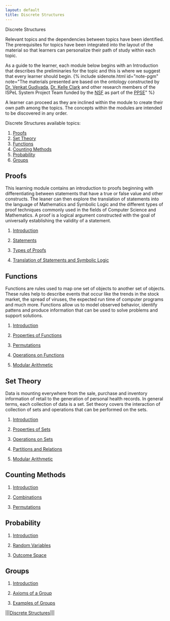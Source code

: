 ```yaml
---
layout: default
title: Discrete Structures
---
```

<span class="newthought">Discrete Structures</span>


Relevant topics and the dependencies between topics have been identified. The prerequisites for topics have been integrated into the layout of the material so that learners can personalize their path of study within each topic.  

As a guide to the learner, each module below begins with an Introduction that describes the preliminaries for the topic and this is where we suggest that every learner should begin.  {% include sidenote.html id="note-pgm" note="The materials presented are based on the ontology constructed by [Dr. Venkat Gudivada](http://www.cs.ecu.edu/gudivada/),  [Dr. Kelle Clark]() and other research members of the ISPeL System Project Team funded by the [NSF](https://www.nsf.gov) as part of the [PPSE](https://ppse.ecu.edu/)" %}


A learner can proceed as they are inclined within the module to create their own path among the topics.   The concepts within the modules are intended to be discovered in any order.  


Discrete Structures available topics: 
1. [Proofs](proofs/)
2. [Set Theory](set-theory/)
3. [Functions](functions/)
4. [Counting Methods](counting-methods/)
5. [Probability](probability/)
6. [Groups](groups/)


## Proofs 

This learning module contains an introduction to proofs beginning with differentiating between statements that have a true or false value and other constructs.  The leaner can then explore the translation of statements into the language of Mathematics and Symbolic Logic and the different types of proof techniques commonly used in the fields of Computer Science and Mathematics.  A proof is a logical argument constructed with the goal of universally establishing the validity of a statement.

1. [Introduction](proofs/intro/)

2. [Statements](proofs/statements/) 

3. [Types of Proofs](proofs/types/)

4. [Translation of Statements and Symbolic Logic](proofs/trans/)

## Functions

Functions are rules used to map one set of objects to another set of objects.  These rules help to describe events that occur like the trends in the stock market, the spread of viruses, the expected run time of computer programs and much more.  Functions allow us to model observed behavior, identify pattens and produce information that can be used to solve problems and support solutions.

1. [Introduction](functions/intro/)

2. [Properties of Functions](functions/properties/)

3. [Permutations](functions/permutations/)

4. [Operations on Functions](functions/operations/)

5. [Modular Arithmetic](functions/mod/)


## Set Theory

Data is mounting everywhere from the sale, purchase and inventory information of retail to the generation of personal health records.  In general terms, each collection of data is a set.  Set theory covers the interaction of collection of sets and operations that can be performed on the sets.

1. [Introduction](set-theory/intro/) 

2. [Properties of Sets](set-theory/properties/)

3. [Operations on Sets](set-theory/operations/) 

4. [Partitions and Relations](set-theory/partitions/)

5. [Modular Arithmetic](set-theory/mod/)

## Counting Methods

1. [Introduction](counting-methods/intro/)

2. [Combinations](counting-methods/combinations/)

3. [Permutations](counting-methods/permutations/)


## Probability

1. [Introduction](probability/intro/)

2. [Random Variables](probability/random-var/)

3. [Outcome Space](probability/outcome-space/)



## Groups


1. [Introduction](groups/intro/)

2. [Axioms of a Group](groups/axioms/)

2. [Examples of Groups](groups/examples/)


|||[Discrete Structures](../)|||

